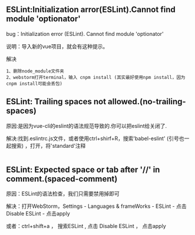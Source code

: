 ## ESLint:Initialization arror(ESLint).Cannot find module 'optionator'

bug：Initialization error (ESLint). Cannot find module 'optionator'

说明：导入新的vue项目，就会有这种提示。

解决
```text
1、删除node_module文件夹
2、webstorm打开terminal，输入 cnpm install (其实最好使用npm install，因为cnpm install可能会丢包)
```

## ESLint: Trailing spaces not allowed.(no-trailing-spaces)

原因:是因为vue-cli的eslint的语法规范导致的.你可以把eslint给关闭了.

解决:找到.eslintrc.js文件，或者使用ctrl+shirf+R，搜索'babel-eslint' (引号也一起搜索) ，打开，将'standard'注释

```text

```

## ESLint: Expected space or tab after '//' in comment.(spaced-comment)
    
原因：ESLint的语法检查，我们只需要禁用掉即可

解决：打开WebStorm，Settings - Languages & frameWorks - ESLint - 点击 Disable ESLint - 点击apply

或者：ctrl+shift+a ， 搜索ESLint , 点击 Disable ESLint ， 点击apply





















